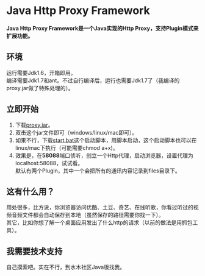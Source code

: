 Java Http Proxy Framework
=============

**Java Http Proxy Framework是一个Java实现的Http Proxy，支持Plugin模式来扩展功能。**

## 环境

运行需要Jdk1.6，开箱即用。   
编译需要Jdk1.7和ant。不过自行编译后，运行也需要Jdk1.7了（我编译的proxy.jar做了特殊处理的）。   


## 立即开始

1. 下载[proxy.jar](https://github.com/zms351/JavaHttpProxy/raw/master/dist/proxy.jar)。   
2. 双击这个jar文件即可（windows/linux/mac即可）。   
3. 如果不行，下载[start.bat](https://github.com/zms351/JavaHttpProxy/raw/master/dist/start.bat)这个启动脚本，用脚本启动，这个启动脚本也可以在linux/mac下执行（可能需要chmod a+x)。   
4. 效果是，在**58088**端口侦听，创立一个Http代理，启动浏览器，设置代理为localhost:58088，试试看。   
默认有两个Plugin，其中一个会把所有的通讯内容记录到files目录下。

## 这有什么用？

用处很多，比方说，你浏览器访问优酷、土豆、奇艺、在线听歌，你看过听过的视频音频文件都会自动保存到本地（虽然保存的路径需要你找一下）。   
其它，比如你想了解一个桌面应用发出了什么http的请求（以前的做法是用抓包工具）。

## 我需要技术支持

自己摸索吧。实在不行，到水木社区Java版找我。